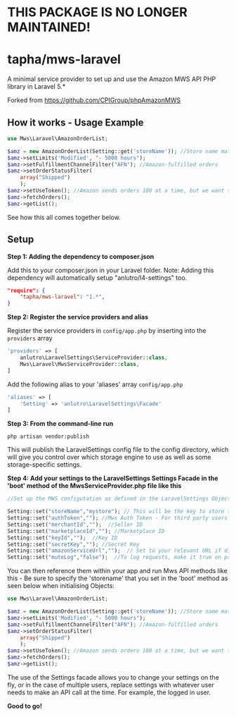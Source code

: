 # THIS PACKAGE IS NO LONGER MAINTAINED!

# tapha/mws-laravel
A minimal service provider to set up and use the Amazon MWS API PHP library in Laravel 5.*

Forked from https://github.com/CPIGroup/phpAmazonMWS


## How it works - Usage Example

```php
use Mws\Laravel\AmazonOrderList;
```

```php
$amz = new AmazonOrderList(Setting::get('storeName')); //Store name matches the array key in the settings
$amz->setLimits('Modified', "- 5000 hours");
$amz->setFulfillmentChannelFilter("AFN"); //Amazon-fulfilled orders
$amz->setOrderStatusFilter(
    array("Shipped")
    ); 
$amz->setUseToken(); //Amazon sends orders 100 at a time, but we want them all
$amz->fetchOrders();
$amz->getList();
```

See how this all comes together below.

## Setup
**Step 1: Adding the dependency to composer.json**

Add this to your composer.json in your Laravel folder.
Note: Adding this dependency will automatically setup "anlutro/l4-settings" too.

```json
"require": {
    "tapha/mws-laravel": "1.*",
}
```

**Step 2: Register the service providers and alias**

Register the service providers in ```config/app.php``` by inserting into the ```providers``` array

```php
'providers' => [
	anlutro\LaravelSettings\ServiceProvider::class,
	Mws\Laravel\MwsServiceProvider::class,
]
```

Add the following alias to your 'aliases' array ```config/app.php```

```php
'aliases' => [
	'Setting' => 'anlutro\LaravelSettings\Facade'
]
```

**Step 3: From the command-line run**

```
php artisan vendor:publish
```

This will publish the LaravelSettings config file to the config directory, which will give you control over which storage engine to use as well as some storage-specific settings.

**Step 4: Add your settings to the LaravelSettings Settings Facade in the 'boot' method of the MwsServiceProvider.php file like this**

```php
//Set up the MWS configutation as defined in the LaravelSettings Object by app.

Setting::set("storeName","mystore"); // This will be the key to store the configuration, you pass this as an option to objects you instanstiate with setstore() 
Setting::set("authToken",""); //Mws Auth Token - For third party users.
Setting::set("merchantId","");  //Seller ID
Setting::set("marketplaceId",""); //Marketplace ID 
Setting::set("keyId","");  //Key ID
Setting::set("secretKey",""); //Secret Key 
Setting::set("amazonServiceUrl","");  // Set to your relevant URL if different from default
Setting::set("muteLog","false");  //To log requests, make it true on production to stop logging.
```

You can then reference them within your app and run Mws API methods like this - Be sure to specify the 'storename' that you set in the 'boot' method as seen below when initialising Objects: 

```php
use Mws\Laravel\AmazonOrderList;
```

```php
$amz = new AmazonOrderList(Setting::get('storeName')); //Store name matches the array key in the settings
$amz->setLimits('Modified', "- 5000 hours");
$amz->setFulfillmentChannelFilter("AFN"); //Amazon-fulfilled orders
$amz->setOrderStatusFilter(
    array("Shipped")
    ); 
$amz->setUseToken(); //Amazon sends orders 100 at a time, but we want them all
$amz->fetchOrders();
$amz->getList();
```

The use of the Settings facade allows you to change your settings on the fly, or in the case of multiple users, replace settings with whatever user needs to make an API call at the time. For example, the logged in user.

**Good to go!**
